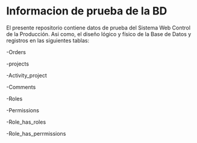 # Informacion de prueba de la BD
El presente repositorio contiene datos de prueba del Sistema Web Control de la Producción. Asi como, el diseño lógico y físico de la Base de Datos y registros en las siguientes tablas:

-Orders

-projects

-Activity_project

-Comments

-Roles

-Permissions

-Role_has_roles

-Role_has_perrmissions
